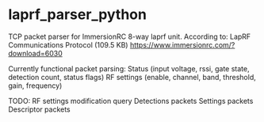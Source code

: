 # laprf_parser_python
TCP packet parser for ImmersionRC 8-way laprf unit.
According to: LapRF Communications Protocol (109.5 KB) https://www.immersionrc.com/?download=6030

Currently functional packet parsing:
Status (input voltage, rssi, gate state, detection count, status flags)
RF settings (enable, channel, band, threshold, gain, frequency)

TODO:
RF settings modification query
Detections packets
Settings packets
Descriptor packets
